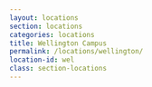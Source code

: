 ```yaml
---
layout: locations
section: locations
categories: locations
title: Wellington Campus
permalink: /locations/wellington/
location-id: wel
class: section-locations
---
```


